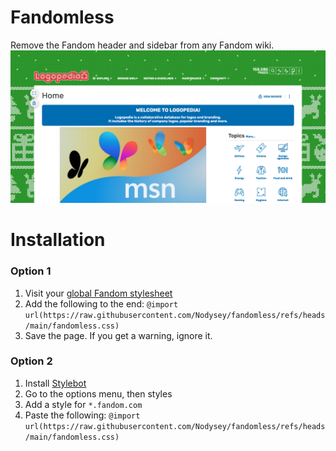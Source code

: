 # Fandomless
Remove the Fandom header and sidebar from any Fandom wiki.
![Image](after.png)

# Installation
### Option 1
1. Visit your [global Fandom stylesheet](https://community.fandom.com/wiki/Special:MyPage/global.css)
2. Add the following to the end:
`@import url(https://raw.githubusercontent.com/Nodysey/fandomless/refs/heads/main/fandomless.css)`
3. Save the page. If you get a warning, ignore it.

### Option 2
1. Install [Stylebot](https://github.com/ankit/stylebot)
2. Go to the options menu, then styles
3. Add a style for `*.fandom.com`
4. Paste the following: `@import url(https://raw.githubusercontent.com/Nodysey/fandomless/refs/heads/main/fandomless.css)`
